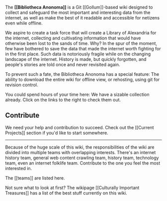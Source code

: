 The **[[Bibliotheca Anonoma]]** is a Git [[Gollum]]-based wiki designed to collect and safeguard the most important and interesting data from the internet, as well as make the best of it readable and accessible for netizens even while offline.

We aspire to create a task force that will create a Library of Alexandria for the internet, collecting and cultivating information that would have otherwise been lost to the sands of time. Why? In the spur of the moment, few have bothered to save the data that made the internet worth fighting for in the first place. Such data is notoriously fragile while on the changing landscape of the internet. History is made, but quickly forgotten, and people's stories are told once and never revisited again. 

To prevent such a fate, the Bibliotheca Anonoma has a special feature: The ability to download the entire wiki for offline view, or rehosting, using git for revision control.

You could spend hours of your time here: We have a sizable collection already. Click on the links to the right to check them out.

## Contribute

We need your help and contribution to succeed. Check out the [[Current Projects]] section if you'd like to start somewhere.

---

Because of the huge scale of this wiki, the responsibilities of the wiki are divided into multiple teams with overlapping interests. There's an internet history team, general web content crawling team, history team, technology team, even an internet folklife team. Contribute to the one you feel the most interested in.

The [[teams]] are listed here.

Not sure what to look at first? The wikipage [[Culturally Important Treasures]] has a list of the best stuff currently on this wiki.